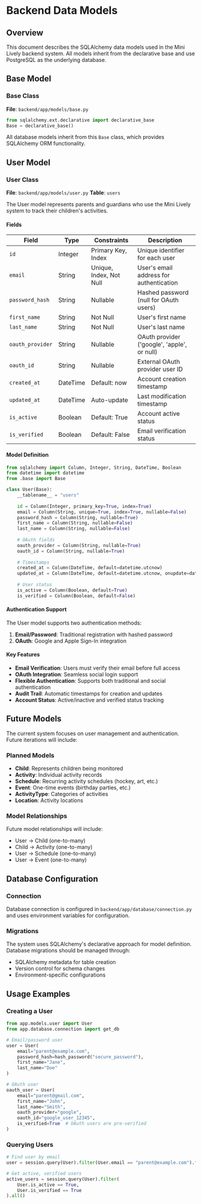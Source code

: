 
# Backend Data Models

## Overview
This document describes the SQLAlchemy data models used in the Mini Lively backend system. All models inherit from the declarative base and use PostgreSQL as the underlying database.

## Base Model

### Base Class
**File**: `backend/app/models/base.py`

```python
from sqlalchemy.ext.declarative import declarative_base
Base = declarative_base()
```

All database models inherit from this `Base` class, which provides SQLAlchemy ORM functionality.

## User Model

### User Class
**File**: `backend/app/models/user.py`
**Table**: `users`

The User model represents parents and guardians who use the Mini Lively system to track their children's activities.

#### Fields

| Field | Type | Constraints | Description |
|-------|------|-------------|-------------|
| `id` | Integer | Primary Key, Index | Unique identifier for each user |
| `email` | String | Unique, Index, Not Null | User's email address for authentication |
| `password_hash` | String | Nullable | Hashed password (null for OAuth users) |
| `first_name` | String | Not Null | User's first name |
| `last_name` | String | Not Null | User's last name |
| `oauth_provider` | String | Nullable | OAuth provider ('google', 'apple', or null) |
| `oauth_id` | String | Nullable | External OAuth provider user ID |
| `created_at` | DateTime | Default: now | Account creation timestamp |
| `updated_at` | DateTime | Auto-update | Last modification timestamp |
| `is_active` | Boolean | Default: True | Account active status |
| `is_verified` | Boolean | Default: False | Email verification status |

#### Model Definition
```python
from sqlalchemy import Column, Integer, String, DateTime, Boolean
from datetime import datetime
from .base import Base

class User(Base):
    __tablename__ = "users"
    
    id = Column(Integer, primary_key=True, index=True)
    email = Column(String, unique=True, index=True, nullable=False)
    password_hash = Column(String, nullable=True)
    first_name = Column(String, nullable=False)
    last_name = Column(String, nullable=False)
    
    # OAuth fields
    oauth_provider = Column(String, nullable=True)
    oauth_id = Column(String, nullable=True)
    
    # Timestamps
    created_at = Column(DateTime, default=datetime.utcnow)
    updated_at = Column(DateTime, default=datetime.utcnow, onupdate=datetime.utcnow)
    
    # User status
    is_active = Column(Boolean, default=True)
    is_verified = Column(Boolean, default=False)
```

#### Authentication Support
The User model supports two authentication methods:
1. **Email/Password**: Traditional registration with hashed password
2. **OAuth**: Google and Apple Sign-In integration

#### Key Features
- **Email Verification**: Users must verify their email before full access
- **OAuth Integration**: Seamless social login support
- **Flexible Authentication**: Supports both traditional and social authentication
- **Audit Trail**: Automatic timestamps for creation and updates
- **Account Status**: Active/inactive and verified status tracking

## Future Models

The current system focuses on user management and authentication. Future iterations will include:

### Planned Models
- **Child**: Represents children being monitored
- **Activity**: Individual activity records
- **Schedule**: Recurring activity schedules (hockey, art, etc.)
- **Event**: One-time events (birthday parties, etc.)
- **ActivityType**: Categories of activities
- **Location**: Activity locations

### Model Relationships
Future model relationships will include:
- User → Child (one-to-many)
- Child → Activity (one-to-many)
- User → Schedule (one-to-many)
- User → Event (one-to-many)

## Database Configuration

### Connection
Database connection is configured in `backend/app/database/connection.py` and uses environment variables for configuration.

### Migrations
The system uses SQLAlchemy's declarative approach for model definition. Database migrations should be managed through:
- SQLAlchemy metadata for table creation
- Version control for schema changes
- Environment-specific configurations

## Usage Examples

### Creating a User
```python
from app.models.user import User
from app.database.connection import get_db

# Email/password user
user = User(
    email="parent@example.com",
    password_hash=hash_password("secure_password"),
    first_name="Jane",
    last_name="Doe"
)

# OAuth user
oauth_user = User(
    email="parent@gmail.com",
    first_name="John",
    last_name="Smith",
    oauth_provider="google",
    oauth_id="google_user_12345",
    is_verified=True  # OAuth users are pre-verified
)
```

### Querying Users
```python
# Find user by email
user = session.query(User).filter(User.email == "parent@example.com").first()

# Get active, verified users
active_users = session.query(User).filter(
    User.is_active == True,
    User.is_verified == True
).all()
```
